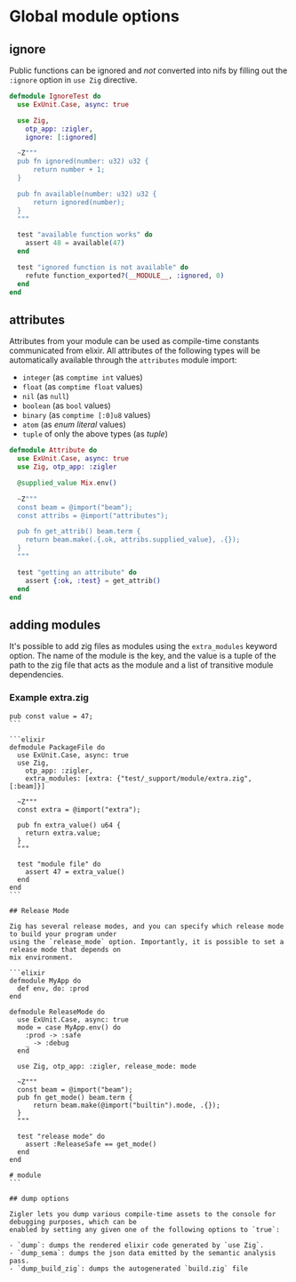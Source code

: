 # Global module options

## ignore

Public functions can be ignored and *not* converted into nifs by filling out the `:ignore` option in
`use Zig` directive.

```elixir
defmodule IgnoreTest do
  use ExUnit.Case, async: true

  use Zig, 
    otp_app: :zigler,
    ignore: [:ignored]

  ~Z"""
  pub fn ignored(number: u32) u32 {
      return number + 1;
  }

  pub fn available(number: u32) u32 {
      return ignored(number);
  }
  """

  test "available function works" do
    assert 48 = available(47)
  end

  test "ignored function is not available" do
    refute function_exported?(__MODULE__, :ignored, 0)
  end
end
```

## attributes

Attributes from your module can be used as compile-time constants communicated from elixir. All
attributes of the following types will be automatically available through the `attributes` module
import:

- `integer` (as `comptime int` values)
- `float` (as `comptime float` values)
- `nil` (as `null`)
- `boolean` (as `bool` values)
- `binary` (as `comptime [:0]u8` values)
- `atom` (as *enum literal* values)
- `tuple` of only the above types (as *tuple*)

```elixir
defmodule Attribute do
  use ExUnit.Case, async: true
  use Zig, otp_app: :zigler

  @supplied_value Mix.env()

  ~Z"""
  const beam = @import("beam");
  const attribs = @import("attributes");

  pub fn get_attrib() beam.term {
    return beam.make(.{.ok, attribs.supplied_value}, .{});
  }
  """

  test "getting an attribute" do
    assert {:ok, :test} = get_attrib()
  end
end
```

## adding modules

It's possible to add zig files as modules using the `extra_modules` keyword option. The name of the
module is the key, and the value is a tuple of the path to the zig file that acts as the module
and a list of transitive module dependencies. 

### Example extra.zig

````zig
pub const value = 47;
```

```elixir
defmodule PackageFile do
  use ExUnit.Case, async: true
  use Zig, 
    otp_app: :zigler,
    extra_modules: [extra: {"test/_support/module/extra.zig", [:beam]}]

  ~Z"""
  const extra = @import("extra");

  pub fn extra_value() u64 {
    return extra.value;
  }
  """

  test "module file" do
    assert 47 = extra_value()
  end
end
```

## Release Mode

Zig has several release modes, and you can specify which release mode to build your program under
using the `release_mode` option. Importantly, it is possible to set a release mode that depends on
mix environment.

```elixir
defmodule MyApp do
  def env, do: :prod
end

defmodule ReleaseMode do
  use ExUnit.Case, async: true
  mode = case MyApp.env() do
    :prod -> :safe
    _ -> :debug
  end

  use Zig, otp_app: :zigler, release_mode: mode

  ~Z"""
  const beam = @import("beam");
  pub fn get_mode() beam.term {
      return beam.make(@import("builtin").mode, .{});
  }
  """

  test "release mode" do
    assert :ReleaseSafe == get_mode()
  end
end

# module
```

## dump options

Zigler lets you dump various compile-time assets to the console for debugging purposes, which can be
enabled by setting any given one of the following options to `true`:

- `dump`: dumps the rendered elixir code generated by `use Zig`.
- `dump_sema`: dumps the json data emitted by the semantic analysis pass.
- `dump_build_zig`: dumps the autogenerated `build.zig` file

